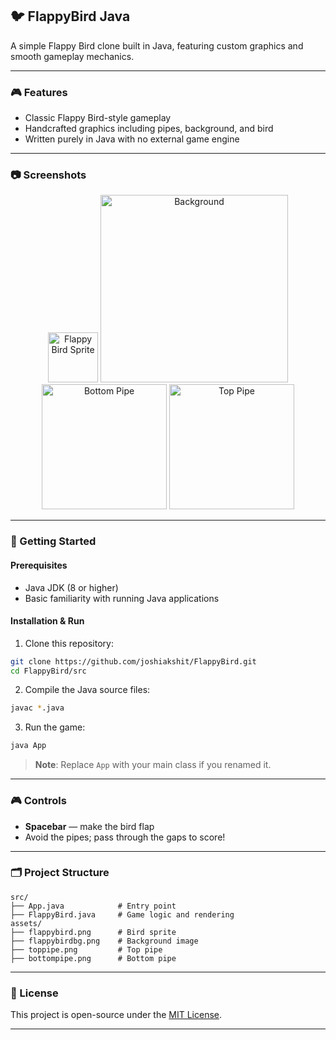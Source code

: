 ## 🐦 FlappyBird Java

A simple Flappy Bird clone built in Java, featuring custom graphics and smooth gameplay mechanics.

---

### 🎮 Features

* Classic Flappy Bird-style gameplay
* Handcrafted graphics including pipes, background, and bird
* Written purely in Java with no external game engine

---

### 📷 Screenshots

<p align="center">
  <img src="FlappyBird.png" alt="Flappy Bird Sprite" width="80"/>
  <img src="flappybirdbg.png" alt="Background" width="300"/>
  <br>
  <img src="bottompipe.png" alt="Bottom Pipe" height="200"/>
  <img src="toppipe.png" alt="Top Pipe" height="200"/>
</p>

---

### 🚀 Getting Started

#### Prerequisites

* Java JDK (8 or higher)
* Basic familiarity with running Java applications

#### Installation & Run

1. Clone this repository:

```bash
git clone https://github.com/joshiakshit/FlappyBird.git
cd FlappyBird/src
```

2. Compile the Java source files:

```bash
javac *.java
```

3. Run the game:

```bash
java App
```

> **Note**: Replace `App` with your main class if you renamed it.

---

### 🎮 Controls

* **Spacebar** — make the bird flap
* Avoid the pipes; pass through the gaps to score!

---

### 🗂 Project Structure

```
src/
├── App.java            # Entry point
├── FlappyBird.java     # Game logic and rendering
assets/
├── flappybird.png      # Bird sprite
├── flappybirdbg.png    # Background image
├── toppipe.png         # Top pipe
├── bottompipe.png      # Bottom pipe
```

---

### 📜 License

This project is open-source under the [MIT License](LICENSE).

---
